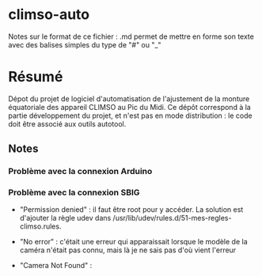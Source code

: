 climso-auto
===========
Notes sur le format de ce fichier : .md permet de mettre en forme son texte avec des balises simples du type de "#" ou "_"

# Résumé
Dépot du projet de logiciel d'automatisation de l'ajustement de la monture équatoriale des appareil CLIMSO au Pic du Midi. Ce dépôt correspond à la partie développement du projet, et n'est pas en mode distribution : le code doit être associé aux outils autotool.

## Notes
### Problème avec la connexion Arduino
### Problème avec la connexion SBIG
* "Permission denied" : il faut être root pour y accéder. La solution est d'ajouter la règle udev dans /usr/lib/udev/rules.d/51-mes-regles-climso.rules.

* "No error" : c'était une erreur qui apparaissait lorsque le modèle de la caméra n'était pas connu, mais là je ne sais pas d'où vient l'erreur

* "Camera Not Found" : 
 

